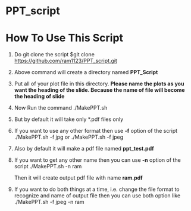 # PPT_script

# How To Use This Script
1. Do git clone the script
	$git clone https://github.com/ram1123/PPT_script.git

2. Above command will create a directory named **PPT_Script**
3. Put all of your plot file in this directory. **Please name the plots as you want the heading of the slide. Because the name of file will become the heading of slide**
4. Now Run the command
	./MakePPT.sh
5. But by default it will take only \*.pdf files only
6. If you want to use any other format then use **-f** option of the script
	./MakePPT.sh -f jpg
	or
	./MakePPT.sh -f jpeg

7. Also by default it will make a pdf file named **ppt_test.pdf**
8. If you want to get any other name then you can use **-n** option of the script
	./MakePPT.sh -n ram
	
   Then it will create output pdf file with name **ram.pdf**
9. If you want to do both things at a time, i.e. change the file format to recognize and name of output file then you can use both option like
	./MakePPT.sh -f jpeg -n ram

